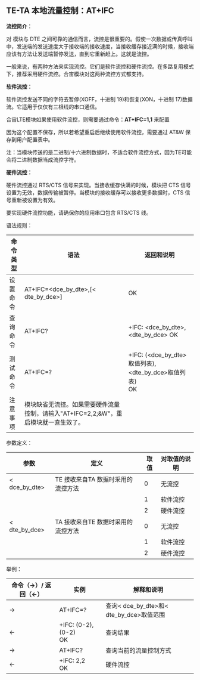 ## TE-TA 本地流量控制：AT+IFC

**流控简介**：

 

对 模块与 DTE 之间可靠的通信而言，流控是很重要的。假使一次数据或传真呼叫中，发送端的发送速度大于接收端的接收速度，当接收缓存接近满的时候，接收端应该有方法让发送端暂停发送，直到它重新赶上。这就是流控。

一般来说，有两种方法来实现流控。它们是软件流控和硬件流控。在多路复用模式下，推荐采用硬件流控。合宙模块对这两种流控方式都支持。

**软件流控：**

软件流控发送不同的字符去暂停(XOFF，十进制 19)和恢复(XON，十进制 17)数据流。它适用于仅仅有三根线的串口通信。

合宙LTE模块如果使用软件流控，则需要通过命令：**AT+IFC=1,1** 来配置

因为这个配置不保存，所以若希望重启后继续使用软件流控，需要通过 AT&W 保存到用户配置表中。

注：当模块传送的是二进制/十六进制数据时，不适合软件流控方式，因为TE可能会将二进制数据当成流控字符。

**硬件流控：**

硬件流控通过 RTS/CTS 信号来实现。当接收缓存快满的时候，模块把 CTS 信号设置为无效，数据传输被暂停。当模块的接收缓存可以接收更多数据时，CTS 信号重新被设置为有效。

要实现硬件流控功能，请确保你的应用串口包含 RTS/CTS 线。

语法规则：

| 命令类型 | 语法                                                         | 返回和说明                                                |
| -------- | ------------------------------------------------------------ | --------------------------------------------------------- |
| 设置命令 | AT+IFC=<dce_by_dte>,[< dte_by_dce>]                          | OK                                                        |
| 查询命令 | AT+IFC?                                                      | +IFC: <dce_by_dte>,<dte_by_dce> OK                        |
| 测试命令 | AT+IFC=?                                                     | +IFC: (<dce_by_dte>取值列表),<dte_by_dce>取值列表) <br>OK |
| 注意事项 | 模块缺省无流控。如果需要硬件流量控制，请输入"AT+IFC=2,2;&W"，重启模块就一直生效了。 |                                                           |

 

参数定义：

| 参数          | 定义                               | 取值 | 对取值的说明 |
| ------------- | ---------------------------------- | ---- | ------------ |
| < dce_by_dte> | TE 接收来自TA 数据时采用的流控方法 | 0    | 无流控       |
|               |                                    | 1    | 软件流控     |
|               |                                    | 2    | 硬件流控     |
| < dte_by_dce> | TA 接收来自TE 数据时采用的流控方法 | 0    | 无流控       |
|               |                                    | 1    | 软件流控     |
|               |                                    | 2    | 硬件流控     |

 

举例：

| 命令（→）/  返回（←） | 实例                     | 解释和说明                               |
| --------------------- | ------------------------ | ---------------------------------------- |
| →                     | AT+IFC=?                 | 查询< dce_by_dte>和< dte_by_dce>取值范围 |
| ←                     | +IFC: (0-2),(0-2) <br>OK | 查询结果                                 |
| →                     | AT+IFC?                  | 查询当前的流量控制方式                   |
| ←                     | +IFC: 2,2 <br>OK         | 硬件流控                                 |

